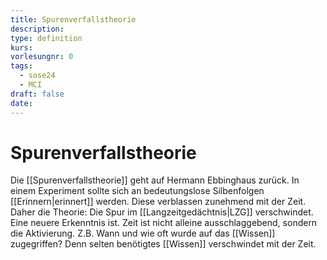 ```yaml
---
title: Spurenverfallstheorie
description: 
type: definition
kurs: 
vorlesungnr: 0
tags:
  - sose24
  - MCI
draft: false
date:
---
```

# Spurenverfallstheorie

Die [[Spurenverfallstheorie]] geht auf Hermann Ebbinghaus zurück. In einem Experiment sollte sich an bedeutungslose Silbenfolgen [[Erinnern|erinnert]] werden. Diese verblassen zunehmend mit der Zeit. Daher die Theorie: Die Spur im [[Langzeitgedächtnis|LZG]] verschwindet.  
Eine neuere Erkenntnis ist. Zeit ist nicht alleine ausschlaggebend, sondern die Aktivierung. Z.B. Wann und wie oft wurde auf das [[Wissen]] zugegriffen? Denn selten benötigtes [[Wissen]] verschwindet mit der Zeit.
